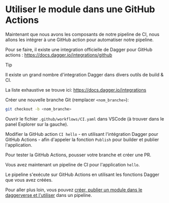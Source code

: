 # Utiliser le module dans une GitHub Actions

Maintenant que nous avons les composants de notre pipeline de CI, nous allons les intégrer à une GitHub action pour automatiser notre pipeline.

Pour se faire, il existe une integration officielle de Dagger pour GitHub actions : https://docs.dagger.io/integrations/github

> [!TIP]
> Il existe un grand nombre d'integration Dagger dans divers outils de build & CI.
>
> La liste exhaustive se trouve ici: https://docs.dagger.io/integrations

Créer une nouvelle branche Git (remplacer `<nom_branche>`):

```bash
git checkout -b <nom_branche>
```

Ouvrir le fichier `.github/workflows/CI.yaml` dans VSCode (à trouver dans le panel Explorer sur la gauche).

Modifier la GitHub action `CI hello` - en utilisant l'intégration Dagger pour GitHub Actions - afin d'appeler la fonction `Publish` pour builder et publier l'application.

Pour tester la GitHub Actions, pousser votre branche et créer une PR.

Vous avez maintenant un pipeline de CI pour l'application `hello`.

Le pipeline s'exécute sur GitHub Actions en utilisant les fonctions Dagger que vous avez créées.

Pour aller plus loin, vous pouvez [créer, publier un module dans le daggerverse et l'utiliser](05-créer-oublier-utiliser-module.md) dans un pipeline.
